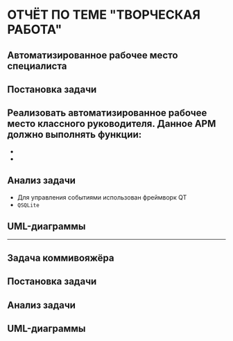 # ОТЧЁТ ПО ТЕМЕ "ТВОРЧЕСКАЯ РАБОТА"
## Автоматизированное рабочее место специалиста

## Постановка задачи

Реализовать автоматизированное рабочее место классного руководителя.
Данное АРМ должно выполнять функции:
-
-
-


## Анализ задачи

- Для управления событиями использован фреймворк QT
-  ```QSQLite``` 


## UML-диаграммы
---
## Задача коммивояжёра

## Постановка задачи

## Aнализ задачи

## UML-диаграммы


